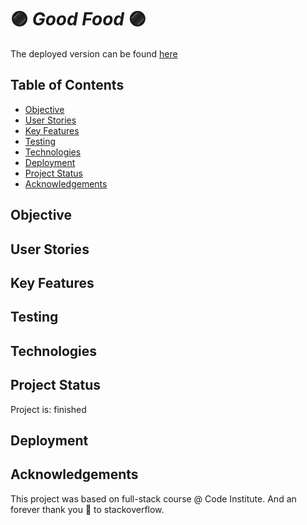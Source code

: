 # :purple_circle: *Good Food* :purple_circle:

The deployed version can be found [here](https://goodfood-bab2ce8696d3.herokuapp.com/)

## Table of Contents

- [Objective](#objective)
- [User Stories](#user-stories)
- [Key Features](#key-features)
- [Testing](#testing)
- [Technologies](#technologies)
- [Deployment](#deployment)
- [Project Status](#project-status)
- [Acknowledgements](#acknowledgements)

## Objective

## User Stories

## Key Features

## Testing

## Technologies

## Project Status

Project is: finished

## Deployment

## Acknowledgements

This project was based on full-stack course @ Code Institute.
And an forever thank you 💜 to stackoverflow.
